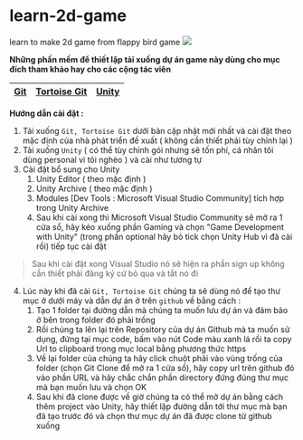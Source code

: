 # learn-2d-game 

learn to make 2d game from flappy bird game
![](https://scontent.fsgn5-14.fna.fbcdn.net/v/t1.15752-9/441443157_3614999768738770_2823607306850250601_n.jpg?_nc_cat=106&ccb=1-7&_nc_sid=5f2048&_nc_eui2=AeFVtDvDuOGHqtXL9PweW6YidOKMQ6ucIAx04oxDq5wgDB8CLCFmeo1NJvu9KXTqktQQDY88uOIoywRfR3X54QU0&_nc_ohc=glnn5Mp79i8Q7kNvgGSPOjb&_nc_ht=scontent.fsgn5-14.fna&oh=03_Q7cD1QG12FE8okybwMxyYavJ5KV8vgqQh1T9x7hulksVkBXNsA&oe=666BF027)

**Những phần mềm để thiết lập tải xuống dự án game này dùng cho mục đích tham khảo hay cho các cộng tác viên**

[Git](https://git-scm.com/downloads) | [Tortoise Git](https://tortoisegit.org/download/) | [Unity](https://unity.com/download)
-- | - | -



**Hướng dẫn cài đặt :**
1. Tải xuống `Git, Tortoise Git` dưới bản cập nhật mới nhất và cài đặt theo mặc định của nhà phát triển đề xuất ( không cần thiết phải tùy chỉnh lại ) 
2. Tải xuống `Unity` ( có thể tùy chỉnh gói nhưng sẽ tốn phí, cá nhân tôi dùng personal vì tôi nghèo ) và cài như tương tự
3. Cài đặt bổ sung cho Unity
   1. Unity Editor ( theo mặc định )
   2. Unity Archive ( theo mặc định )
   3. Modules [Dev Tools : Microsoft Visual Studio Community] tích hợp trong Unity Archive
   4. Sau khi cài xong thì Microsoft Visual Studio Community sẽ mở ra 1 cửa sổ, hãy kéo xuống phần Gaming và chọn "Game Development with Unity"
(trong phần optional hãy bỏ tick chọn Unity Hub vì đã cài rồi) tiếp tục cài đặt
> Sau khi cài đặt xong Visual Studio nó sẽ hiện ra phần sign up không cần thiết phải đăng ký cứ bỏ qua và tắt nó đi

4. Lúc này khi đã cài `Git, Tortoise Git` chúng ta sẽ dùng nó để tạo thư mục ở dưới máy và dẫn dự án ở trên `github` về bằng cách :
   1. Tạo 1 folder tại đường dẫn mà chúng ta muốn lưu dự án và đảm bảo ở bên trong folder đó phải trống
   2. Rồi chúng ta lên lại trên Repository của dự án Github mà ta muốn sử dụng, đứng tại mục code, bấm vào nút Code màu xanh lá rồi ta copy Url to clipboard trong mục local bằng phương thức https
   3. Về lại folder của chúng ta hãy click chuột phải vào vùng trống của folder (chọn Git Clone để mở ra 1 cửa sổ), hãy copy url trên github đó vào phần URL và hãy chắc chắn phần directory đứng đúng thư mục mà bạn muốn lưu và chọn OK
   4. Sau khi đã clone được về giờ chúng ta có thể mở dự án bằng cách thêm project vào Unity, hãy thiết lập đường dẫn tới thư mục mà bạn đã tạo trước đó và chọn thư mục dự án đã được clone từ github xuống
